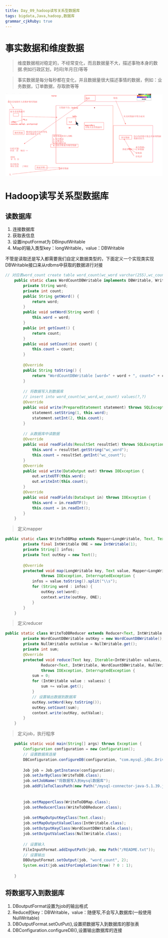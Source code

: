 ```yaml
---
title: Day_09_hadoop读写关系型数据库
tags: bigdata,Java,hadoop,数据库
grammar_cjkRuby: true
---
```


# 事实数据和维度数据

> 维度数据相对稳定的，不经常变化，而且数据量不大，描述事物本身的数据.例如行政区划，时间(年月日)等等

> 事实数据是每分每秒都在变化，并且数据量很大描述事情的数据，例如：业务数据，订单数据，存取款等等

![enter description here][1]

# Hadoop读写关系型数据库

## 读数据库

1. 连接数据库
2. 获取表信息
3. 设置inputFormat为 DBinputWritable
4. Map的输入类型key：longWritable，value：DBWritable

不管是读取还是写入都需要我们自定义数据类型的，下面定义一个实现类实现DBWritable接口来从rdbms中获取的数据进行对接

``` java
// 对应表word_count create table word_count(wc_word varchar(255),wc_count integer)
	public static class WordCountDBWritable implements DBWritable, Writable {
		private String word;
		private int count;
		public String getWord() {
			return word;
		}
		public void setWord(String word) {
			this.word = word;
		}
		public int getCount() {
			return count;
		}
		public void setCount(int count) {
			this.count = count;
		}
		
		@Override
		public String toString() {
			return "WordCountDBWritable [word=" + word + ", count=" + count + "]";
		}

		// 将数据写入到数据库
		// insert into word_count(wc_word,wc_count) values(?,?)
		@Override
		public void write(PreparedStatement statement) throws SQLException {
			statement.setString(1, this.word);
			statement.setInt(2, this.count);
		}

		// 从数据库中读数据
		@Override
		public void readFields(ResultSet resultSet) throws SQLException {
			this.word = resultSet.getString("wc_word");
			this.count = resultSet.getInt("wc_count");
		}
		@Override
		public void write(DataOutput out) throws IOException {
			out.writeUTF(this.word);
			out.writeInt(this.count);
		}
		@Override
		public void readFields(DataInput in) throws IOException {
			this.word = in.readUTF();
			this.count = in.readInt();
		}
	}

```
> 定义mapper

``` java
public static class WriteToDBMap extends Mapper<LongWritable, Text, Text, IntWritable> {
		private final IntWritable ONE = new IntWritable(1);
		private String[] infos;
		private Text outKey = new Text();

		@Override
		protected void map(LongWritable key, Text value, Mapper<LongWritable, Text, Text, IntWritable>.Context context)
				throws IOException, InterruptedException {
			infos = value.toString().split("\\s");
			for (String word : infos) {
				outKey.set(word);
				context.write(outKey, ONE);
			}
		}
	}
```

> 定义reducer 

``` java
public static class WriteToDBReducer extends Reducer<Text, IntWritable, WordCountDBWritable, NullWritable> {
		private WordCountDBWritable outKey = new WordCountDBWritable();
		private NullWritable outValue = NullWritable.get();
		private int sum;
		@Override
		protected void reduce(Text key, Iterable<IntWritable> valuess,
				Reducer<Text, IntWritable, WordCountDBWritable, NullWritable>.Context context)
				throws IOException, InterruptedException {
			sum = 0;
			for (IntWritable value : valuess) {
				sum += value.get();
			}
			// 设置输出数据到数据库
			outKey.setWord(key.toString());
			outKey.setCount(sum);
			context.write(outKey, outValue);
		}
	}
```

> 定义job，执行程序

``` java
	public static void main(String[] args) throws Exception {
		Configuration configuration = new Configuration();
		// 设置数据库连接
		DBConfiguration.configureDB(configuration, "com.mysql.jdbc.Driver","jdbc:mysql://192.168.6.170:3306/xs","root","root");
		
		Job job = Job.getInstance(configuration);
		job.setJarByClass(WriteToDB.class);
		job.setJobName("将数据写入到mysql数据库");
		job.addFileToClassPath(new Path("/mysql-connector-java-5.1.39.jar"));
		
		
		job.setMapperClass(WriteToDBMap.class);
		job.setReducerClass(WriteToDBReducer.class);
		
		job.setMapOutputKeyClass(Text.class);
		job.setMapOutputValueClass(IntWritable.class);
		job.setOutputKeyClass(WordCountDBWritable.class);
		job.setOutputValueClass(NullWritable.class);
		
		// 设置输入
		FileInputFormat.addInputPath(job, new Path("/README.txt"));
		// 设置输出
		DBOutputFormat.setOutput(job, "word_count", 2);
		System.exit(job.waitForCompletion(true) ? 0 : 1);
		
	}
```


## 将数据写入到数据库

1.	DBoutputFormat设置为job的输出格式
2.	Reduce的key：DBWritable，value：随便写,不会写入数据库(一般使用NullWritable)
3.	DBOutputFormat.setOutPut(),设置把数据写入到数据库的那张表
4.	DBConfiguration.configureDB(),设置输出数据库的连接





  [1]: https://www.github.com/xiesen310/notes_Images/raw/master/images/1508413515484.jpg